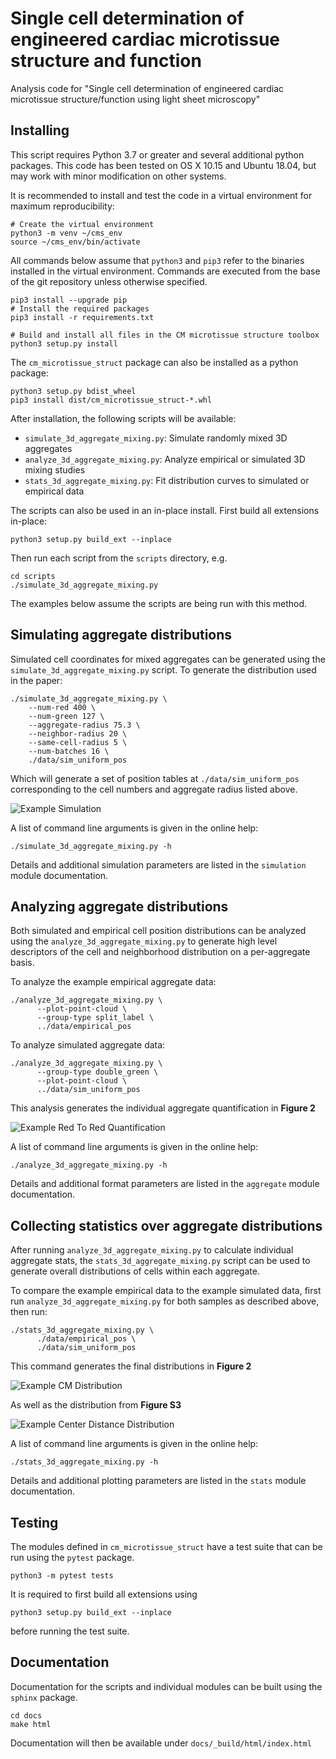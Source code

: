 # Single cell determination of engineered cardiac microtissue structure and function

Analysis code for "Single cell determination of engineered cardiac microtissue
structure/function using light sheet microscopy"

## Installing

This script requires Python 3.7 or greater and several additional python packages.
This code has been tested on OS X 10.15 and Ubuntu 18.04, but may work with minor
modification on other systems.

It is recommended to install and test the code in a virtual environment for
maximum reproducibility:

```{bash}
# Create the virtual environment
python3 -m venv ~/cms_env
source ~/cms_env/bin/activate
```

All commands below assume that `python3` and `pip3` refer to the binaries installed in
the virtual environment. Commands are executed from the base of the git repository
unless otherwise specified.

```{bash}
pip3 install --upgrade pip
# Install the required packages
pip3 install -r requirements.txt

# Build and install all files in the CM microtissue structure toolbox
python3 setup.py install
```

The `cm_microtissue_struct` package can also be installed as a python package:

```{bash}
python3 setup.py bdist_wheel
pip3 install dist/cm_microtissue_struct-*.whl
```

After installation, the following scripts will be available:

* `simulate_3d_aggregate_mixing.py`: Simulate randomly mixed 3D aggregates
* `analyze_3d_aggregate_mixing.py`: Analyze empirical or simulated 3D mixing studies
* `stats_3d_aggregate_mixing.py`: Fit distribution curves to simulated or empirical data

The scripts can also be used in an in-place install. First build all extensions
in-place:

```{bash}
python3 setup.py build_ext --inplace
```

Then run each script from the `scripts` directory, e.g.

```{bash}
cd scripts
./simulate_3d_aggregate_mixing.py
```

The examples below assume the scripts are being run with this method.

## Simulating aggregate distributions

Simulated cell coordinates for mixed aggregates can be generated using the
`simulate_3d_aggregate_mixing.py` script. To generate the distribution used in
the paper:

```{bash}
./simulate_3d_aggregate_mixing.py \
    --num-red 400 \
    --num-green 127 \
    --aggregate-radius 75.3 \
    --neighbor-radius 20 \
    --same-cell-radius 5 \
    --num-batches 16 \
    ./data/sim_uniform_pos
```

Which will generate a set of position tables at `./data/sim_uniform_pos` corresponding
to the cell numbers and aggregate radius listed above.

![Example Simulation](data/sim_uniform_pos/uniform01_sphere_plot.png)

A list of command line arguments is given in the online help:

```{bash}
./simulate_3d_aggregate_mixing.py -h
```

Details and additional simulation parameters are listed in the `simulation` module
documentation.

## Analyzing aggregate distributions

Both simulated and empirical cell position distributions can be analyzed using
the `analyze_3d_aggregate_mixing.py` to generate high level descriptors of the
cell and neighborhood distribution on a per-aggregate basis.

To analyze the example empirical aggregate data:

```{bash}
./analyze_3d_aggregate_mixing.py \
      --plot-point-cloud \
      --group-type split_label \
      ../data/empirical_pos
```

To analyze simulated aggregate data:

```{bash}
./analyze_3d_aggregate_mixing.py \
      --group-type double_green \
      --plot-point-cloud \
      ../data/sim_uniform_pos
```

This analysis generates the individual aggregate quantification in **Figure 2**

![Example Red To Red Quantification](data/empirical_pos/a4_4color_sphere5_plots_light/point_cloud_num_red_to_red.png)

A list of command line arguments is given in the online help:

```{bash}
./analyze_3d_aggregate_mixing.py -h
```

Details and additional format parameters are listed in the `aggregate` module
documentation.

## Collecting statistics over aggregate distributions

After running `analyze_3d_aggregate_mixing.py` to calculate individual aggregate stats,
the `stats_3d_aggregate_mixing.py` script can be used to generate overall distributions
of cells within each aggregate.

To compare the example empirical data to the example simulated data, first run
`analyze_3d_aggregate_mixing.py` for both samples as described above, then run:

```{bash}
./stats_3d_aggregate_mixing.py \
      ./data/empirical_pos \
      ./data/sim_uniform_pos
```

This command generates the final distributions in **Figure 2**

![Example CM Distribution](data/sim_uniform_pos/dist_final.svg)

As well as the distribution from **Figure S3**

![Example Center Distance Distribution](data/sim_uniform_pos/dist_to_center_final.svg)

A list of command line arguments is given in the online help:

```{bash}
./stats_3d_aggregate_mixing.py -h
```

Details and additional plotting parameters are listed in the `stats` module
documentation.

## Testing

The modules defined in `cm_microtissue_struct` have a test suite that can be run
using the `pytest` package.

```{bash}
python3 -m pytest tests
```

It is required to first build all extensions using

```{bash}
python3 setup.py build_ext --inplace
```

before running the test suite.

## Documentation

Documentation for the scripts and individual modules can be built using the
`sphinx` package.

```{bash}
cd docs
make html
```

Documentation will then be available under `docs/_build/html/index.html`
